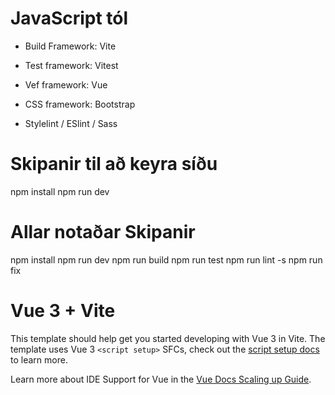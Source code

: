 # JavaScript tól

- Build Framework: Vite

- Test framework: Vitest

- Vef framework: Vue

- CSS framework: Bootstrap

- Stylelint / ESlint / Sass

# Skipanir til að keyra síðu

npm install
npm run dev

# Allar notaðar Skipanir
npm install
npm run dev
npm run build
npm run test
npm run lint -s
npm run fix





# Vue 3 + Vite

This template should help get you started developing with Vue 3 in Vite. The template uses Vue 3 `<script setup>` SFCs, check out the [script setup docs](https://v3.vuejs.org/api/sfc-script-setup.html#sfc-script-setup) to learn more.

Learn more about IDE Support for Vue in the [Vue Docs Scaling up Guide](https://vuejs.org/guide/scaling-up/tooling.html#ide-support).
